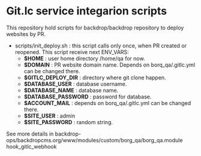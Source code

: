 # Git.lc service integarion scripts

This repository hold scripts for backdrop/backdrop repository to deploy websites by PR.

- scripts/init_deploy.sh : this script calls only once, when PR created or reopened. 
  This script receive next ENV_VARS:
  - **$HOME** : user home directory /home/qa for now.
  - **$DOMAIN** : PR website domain name. Depends on borq_qa/.gitlc.yml can be changed there.
  - **$GITLC_DEPLOY_DIR** : directory where git clone happen.
  - **$DATABASE_USER** : database username.
  - **$DATABASE_NAME** : database name.
  - **$DATABASE_PASSWORD** : password for database.
  - **$ACCOUNT_MAIL** : depends on borq_qa/.gitlc.yml can be changed there.
  - **$SITE_USER** : admin
  - **$SITE_PASSWORD** : random string.
 
See more details in backdrop-ops/backdropcms.org/www/modules/custom/borg_qa/borg_qa.module hook_gitlc_webhook


